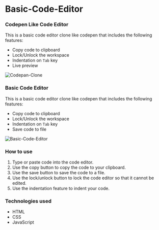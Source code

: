 # Basic-Code-Editor
### Codepen Like Code Editor

This is a basic code editor clone like codepen that includes the following features:

* Copy code to clipboard
* Lock/Unlock the workspace
* Indentation on `Tab` key
* Live preview

![Codepan-Clone](https://github.com/Ashu-kumar40/Basic-Code-Editor/assets/95637428/6ddbed5b-3c25-4506-beee-0932e557fdff)


### Basic Code Editor
This is a basic code editor clone like codepen that includes the following features:

* Copy code to clipboard
* Lock/Unlock the workspace
* Indentation on `Tab` key
* Save code to file

![Basic-Code-Editor](https://github.com/Ashu-kumar40/Basic-Code-Editor/assets/95637428/1c14576d-a966-45e4-b8c0-e1581683c8ac)
### How to use

1. Type or paste code into the code editor.
2. Use the copy button to copy the code to your clipboard.
3. Use the save button to save the code to a file.
4. Use the lock/unlock button to lock the code editor so that it cannot be edited.
5. Use the indentation feature to indent your code.

### Technologies used

* HTML
* CSS
* JavaScript
